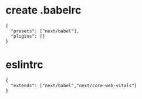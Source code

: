 # create .babelrc
```
{
  "presets": ["next/babel"],
  "plugins": []
}

```
# eslintrc 
```
{
  "extends": ["next/babel","next/core-web-vitals"]
}
```
